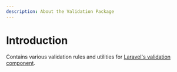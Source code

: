 ```yaml
---
description: About the Validation Package
---
```


# Introduction

Contains various validation rules and utilities for [Laravel's validation component](https://laravel.com/docs/9.x/validation).

